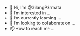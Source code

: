 - 👋 Hi, I’m @GilangP3rmata
- 👀 I’m interested in ...
- 🌱 I’m currently learning ...
- 💞️ I’m looking to collaborate on ...
- 📫 How to reach me ...

<!---
GilangP3rmata/GilangP3rmata is a ✨ special ✨ repository because its `README.md` (this file) appears on your GitHub profile.
You can click the Preview link to take a look at your changes.
--->
